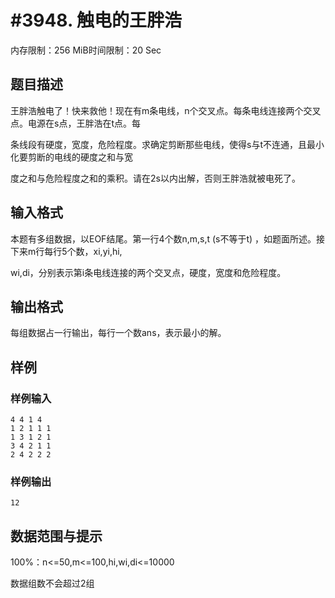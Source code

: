 # #3948. 触电的王胖浩

内存限制：256 MiB时间限制：20 Sec

## 题目描述

王胖浩触电了！快来救他！现在有m条电线，n个交叉点。每条电线连接两个交叉点。电源在s点，王胖浩在t点。每

条线段有硬度，宽度，危险程度。求确定剪断那些电线，使得s与t不连通，且最小化要剪断的电线的硬度之和与宽

度之和与危险程度之和的乘积。请在2s以内出解，否则王胖浩就被电死了。

## 输入格式

本题有多组数据，以EOF结尾。第一行4个数n,m,s,t (s不等于t) ，如题面所述。接下来m行每行5个数，xi,yi,hi,

wi,di，分别表示第i条电线连接的两个交叉点，硬度，宽度和危险程度。

## 输出格式

每组数据占一行输出，每行一个数ans，表示最小的解。

## 样例

### 样例输入

    
    4 4 1 4
    1 2 1 1 1
    1 3 1 2 1
    3 4 2 1 1
    2 4 2 2 2
    

### 样例输出

    
    12
    

## 数据范围与提示

100%：n<=50,m<=100,hi,wi,di<=10000

数据组数不会超过2组
